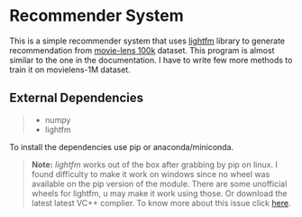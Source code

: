 Recommender System
===================


This is a simple recommender system that uses [lightfm](https://docs.scipy.org/doc/numpy/reference/generated/numpy.argsort.html) library to generate recommendation from [movie-lens 100k](https://grouplens.org/datasets/movielens/100k/) dataset. This program is almost similar to the one in the documentation. I have to write few more methods to train it on movielens-1M dataset.


External Dependencies
-------------
> - numpy
> - lightfm

To install the dependencies use pip or anaconda/miniconda.
> **Note:**  *lightfm*  works out of the box after grabbing by pip on linux. I found difficulty to make it work on windows since no wheel was available on the pip version of the module. There are some unofficial wheels for lightfm, u may make it work using those. Or download the latest latest VC++ complier. To know more about this issue click [here](https://blogs.msdn.microsoft.com/pythonengineering/2016/04/11/unable-to-find-vcvarsall-bat/).


